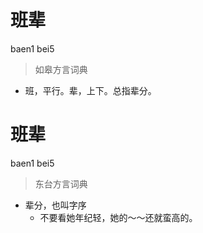 # 班辈
baen1 bei5
> 如皋方言词典
- 班，平行。辈，上下。总指辈分。

# 班辈
baen1 bei5
> 东台方言词典
- 辈分，也叫字序
  - 不要看她年纪轻，她的～～还就蛮高的。
